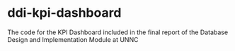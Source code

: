 # ddi-kpi-dashboard
The code for the KPI Dashboard included in the final report of the Database Design and Implementation Module at UNNC
